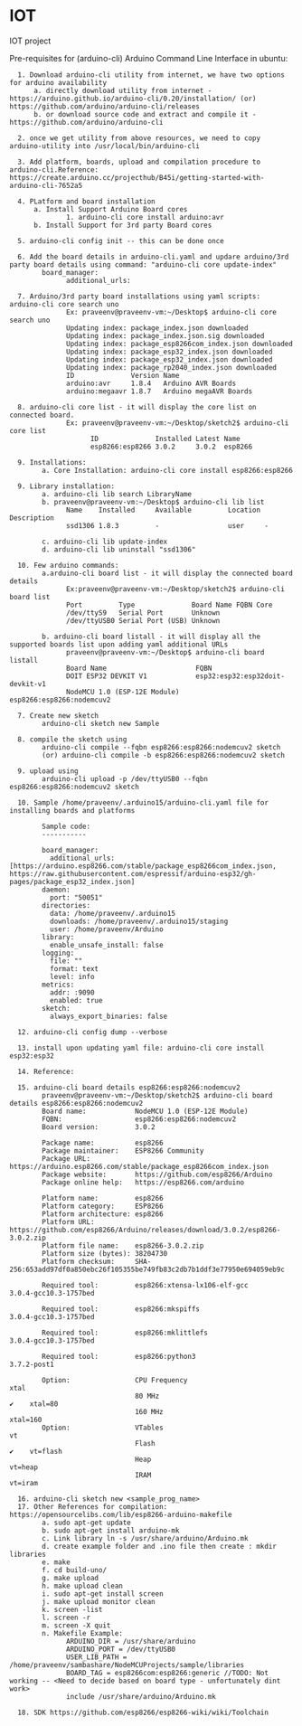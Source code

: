 # IOT
IOT project

Pre-requisites for  (arduino-cli) Arduino Command Line Interface in ubuntu:

      1. Download arduino-cli utility from internet, we have two options for arduino availability
          a. directly download utility from internet - https://arduino.github.io/arduino-cli/0.20/installation/ (or) https://github.com/arduino/arduino-cli/releases
          b. or download source code and extract and compile it - https://github.com/arduino/arduino-cli
      
      2. once we get utility from above resources, we need to copy arduino-utility into /usr/local/bin/arduino-cli
      
      3. Add platform, boards, upload and compilation procedure to arduino-cli.Reference: https://create.arduino.cc/projecthub/B45i/getting-started-with-arduino-cli-7652a5
      
      4. PLatform and board installation
          a. Install Support Arduino Board cores
                  1. arduino-cli core install arduino:avr
          b. Install Support for 3rd party Board cores
      
      5. arduino-cli config init -- this can be done once 
      
      6. Add the board details in arduino-cli.yaml and updare arduino/3rd party board details using command: "arduino-cli core update-index"
            board_manager:
                  additional_urls:
      
      7. Arduino/3rd party board installations using yaml scripts: arduino-cli core search uno
                  Ex: praveenv@praveenv-vm:~/Desktop$ arduino-cli core search uno
                  Updating index: package_index.json downloaded
                  Updating index: package_index.json.sig downloaded
                  Updating index: package_esp8266com_index.json downloaded
                  Updating index: package_esp32_index.json downloaded
                  Updating index: package_esp32_index.json downloaded
                  Updating index: package_rp2040_index.json downloaded
                  ID              Version Name
                  arduino:avr     1.8.4   Arduino AVR Boards
                  arduino:megaavr 1.8.7   Arduino megaAVR Boards
      
      8. arduino-cli core list - it will display the core list on connected board.
                  Ex: praveenv@praveenv-vm:~/Desktop/sketch2$ arduino-cli core list
                        ID              Installed Latest Name
                        esp8266:esp8266 3.0.2     3.0.2  esp8266
      
      9. Installations:
            a. Core Installation: arduino-cli core install esp8266:esp8266 
      
      9. Library installation: 
            a. arduino-cli lib search LibraryName
            b. praveenv@praveenv-vm:~/Desktop$ arduino-cli lib list
                  Name    Installed     Available         Location Description
                  ssd1306 1.8.3         -                 user     -
                  
            c. arduino-cli lib update-index
            d. arduino-cli lib uninstall "ssd1306" 

      10. Few arduino commands: 
            a.arduino-cli board list - it will display the connected board details
                  Ex:praveenv@praveenv-vm:~/Desktop/sketch2$ arduino-cli board list
                  Port         Type              Board Name FQBN Core
                  /dev/ttyS9   Serial Port       Unknown
                  /dev/ttyUSB0 Serial Port (USB) Unknown

            b. arduino-cli board listall - it will display all the supported boards list upon adding yaml additional URLs
                  praveenv@praveenv-vm:~/Desktop$ arduino-cli board listall
                  Board Name                      FQBN
                  DOIT ESP32 DEVKIT V1            esp32:esp32:esp32doit-devkit-v1
                  NodeMCU 1.0 (ESP-12E Module)    esp8266:esp8266:nodemcuv2

      7. Create new sketch
            arduino-cli sketch new Sample
            
      8. compile the sketch using
            arduino-cli compile --fqbn esp8266:esp8266:nodemcuv2 sketch
            (or) arduino-cli compile -b esp8266:esp8266:nodemcuv2 sketch
            
      9. upload using 
            arduino-cli upload -p /dev/ttyUSB0 --fqbn esp8266:esp8266:nodemcuv2 sketch
 
      10. Sample /home/praveenv/.arduino15/arduino-cli.yaml file for installing boards and platforms

            Sample code:
            -----------

            board_manager:
              additional_urls: [https://arduino.esp8266.com/stable/package_esp8266com_index.json, https://raw.githubusercontent.com/espressif/arduino-esp32/gh-pages/package_esp32_index.json]
            daemon:
              port: "50051"
            directories:
              data: /home/praveenv/.arduino15
              downloads: /home/praveenv/.arduino15/staging
              user: /home/praveenv/Arduino
            library:
              enable_unsafe_install: false
            logging:
              file: ""
              format: text
              level: info
            metrics:
              addr: :9090
              enabled: true
            sketch:
              always_export_binaries: false
      
      12. arduino-cli config dump --verbose

      13. install upon updating yaml file: arduino-cli core install esp32:esp32
      
      14. Reference: 
      
      15. arduino-cli board details esp8266:esp8266:nodemcuv2
            praveenv@praveenv-vm:~/Desktop/sketch2$ arduino-cli board details esp8266:esp8266:nodemcuv2
            Board name:            NodeMCU 1.0 (ESP-12E Module)
            FQBN:                  esp8266:esp8266:nodemcuv2
            Board version:         3.0.2

            Package name:          esp8266
            Package maintainer:    ESP8266 Community
            Package URL:           https://arduino.esp8266.com/stable/package_esp8266com_index.json
            Package website:       https://github.com/esp8266/Arduino
            Package online help:   https://esp8266.com/arduino

            Platform name:         esp8266
            Platform category:     ESP8266
            Platform architecture: esp8266
            Platform URL:          https://github.com/esp8266/Arduino/releases/download/3.0.2/esp8266-3.0.2.zip
            Platform file name:    esp8266-3.0.2.zip
            Platform size (bytes): 38204730
            Platform checksum:     SHA-256:653add97df0a850ebc26f105355be749fb83c2db7b1ddf3e77950e694059eb9c

            Required tool:         esp8266:xtensa-lx106-elf-gcc                                                   3.0.4-gcc10.3-1757bed

            Required tool:         esp8266:mkspiffs                                                               3.0.4-gcc10.3-1757bed

            Required tool:         esp8266:mklittlefs                                                             3.0.4-gcc10.3-1757bed

            Required tool:         esp8266:python3                                                                3.7.2-post1

            Option:                CPU Frequency                                                                  xtal
                                   80 MHz                                                                    ✔    xtal=80
                                   160 MHz                                                                        xtal=160
            Option:                VTables                                                                        vt
                                   Flash                                                                     ✔    vt=flash
                                   Heap                                                                           vt=heap
                                   IRAM                                                                           vt=iram

      16. arduino-cli sketch new <sample_prog_name>
      17. Other References for compilation: https://opensourcelibs.com/lib/esp8266-arduino-makefile
            a. sudo apt-get update
            b. sudo apt-get install arduino-mk
            c. Link library ln -s /usr/share/arduino/Arduino.mk
            d. create example folder and .ino file then create : mkdir libraries
            e. make
            f. cd build-uno/
            g. make upload
            h. make upload clean
            i. sudo apt-get install screen
            j. make upload monitor clean
            k. screen -list
            l. screen -r
            m. screen -X quit
            n. Makefile Example:
                  ARDUINO_DIR = /usr/share/arduino
                  ARDUINO_PORT = /dev/ttyUSB0
                  USER_LIB_PATH = /home/praveenv/sambashare/NodeMCUProjects/sample/libraries
                  BOARD_TAG = esp8266com:esp8266:generic //TODO: Not working -- <Need to decide based on board type - unfortunately dint work>
                  include /usr/share/arduino/Arduino.mk

      18. SDK https://github.com/esp8266/esp8266-wiki/wiki/Toolchain
